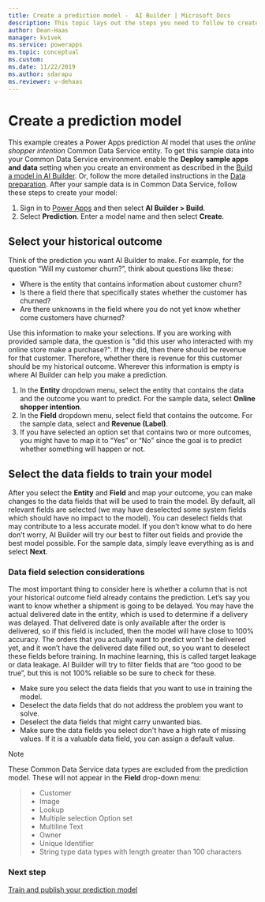 ```yaml
---
title: Create a prediction model -  AI Builder | Microsoft Docs
description: This topic lays out the steps you need to follow to create a prediction model in AI Builder. 
author: Dean-Haas
manager: kvivek
ms.service: powerapps
ms.topic: conceptual
ms.custom: 
ms.date: 11/22/2019
ms.author: sdarapu
ms.reviewer: v-dehaas
---
```


# Create a prediction model

This example creates a Power Apps prediction AI model that uses the *online shopper intention* Common Data Service entity.  To get this sample data into your Common Data Service environment. enable the **Deploy sample apps and data** setting when you create an environment as described in the [Build a model in AI Builder](build-model.md). Or, follow the more detailed instructions in the [Data preparation](prediction-data-prep.md). After your sample data is in Common Data Service, follow these steps to create your model:

1. Sign in to [Power Apps](https://make.powerapps.com) and then select **AI Builder > Build**.
2. Select **Prediction**. Enter a model name and then select **Create**.

## Select your historical outcome

Think of the prediction you want AI Builder to make. For example, for the question “Will my customer churn?”, think about questions like these:

- Where is the entity that contains information about customer churn?
- Is there a field there that specifically states whether the customer has churned?
- Are there unknowns in the field where you do not yet know whether come customers have churned? 

Use this information to make your selections. If you are working with provided sample data, the question is "did this user who interacted with my online store make a purchase?". If they did, then there should be revenue for that customer. Therefore, whether there is revenue for this customer should be my historical outcome. Wherever this information is empty is where AI Builder can help you make a prediction.

1. In the **Entity** dropdown menu, select the entity that contains the data and the outcome you want to predict. For the sample data, select **Online shopper intention**.
1. In the **Field** dropdown menu, select field that contains the outcome. For the sample data, select and **Revenue (Label)**.
1. If you have selected an option set that contains two or more outcomes, you might have to map it to “Yes” or “No” since the goal is to predict whether something will happen or not.


## Select the data fields to train your model

After you select the **Entity** and **Field** and map your outcome, you can make changes to the data fields that will be used to train the model. By default, all relevant fields are selected (we may have deselected some system fields which should have no impact to the model). You can deselect fields that may contribute to a less accurate model. If you don’t know what to do here don’t worry, AI Builder will try our best to filter out fields and provide the best model possible. For the sample data, simply leave everything as is and select **Next**.

### Data field selection considerations

The most important thing to consider here is whether a column that is not your historical outcome field already contains the prediction. Let’s say you want to know whether a shipment is going to be delayed. You may have the actual delivered date in the entity, which is used to determine if a delivery was delayed. That delivered date is only available after the order is delivered, so if this field is included, then the model will have close to 100% accuracy. The orders that you actually want to predict won’t be delivered yet, and it won’t have the delivered date filled out, so you want to deselect these fields before training. In machine learning, this is called target leakage or data leakage. AI Builder will try to filter fields that are “too good to be true”, but this is not 100% reliable so be sure to check for these.

- Make sure you select the data fields that you want to use in training the model.
- Deselect the data fields that do not address the problem you want to solve.
- Deselect the data fields that might carry unwanted bias.
- Make sure the data fields you select don't have a high rate of missing values. If it is a valuable data field, you can assign a default value.

> [!NOTE]
> These Common Data Service data types are excluded from the prediction model. These will not appear in the **Field** drop-down menu:

> - Customer
> - Image
> - Lookup
> - Multiple selection Option set
> - Multiline Text
> - Owner
> - Unique Identifier
> - String type data types with length greater than 100 characters

### Next step
[Train and publish your prediction model](prediction-train-model.md)<br/>
